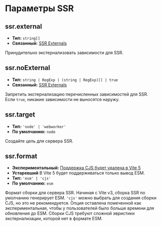 # Параметры SSR

## ssr.external

- **Тип:** `string[]`
- **Связанный:** [SSR Externals](/guide/ssr#ssr-externals)

Принудительно экстернализовать зависимости для SSR.

## ssr.noExternal

- **Тип:** `string | RegExp | (string | RegExp)[] | true`
- **Связанный:** [SSR Externals](/guide/ssr#ssr-externals)

Запретить экстернализацию перечисленных зависимостей для SSR. Если `true`, никакие зависимости не выносятся наружу.

## ssr.target

- **Тип:** `'node' | 'webworker'`
- **По умолчанию:** `node`

Создайте цель для сервера SSR.

## ssr.format

- **Экспериментальный:** [Поддержка CJS будет удалена в Vite 5](https://github.com/vitejs/vite/discussions/13816)
- **Устаревший** В Vite 5 будет поддерживаться только вывод ESM.
- **Тип:** `'esm' | 'cjs'`
- **По умолчанию:** `esm`

Формат сборки для сервера SSR. Начиная с Vite v3, сборка SSR по умолчанию генерирует ESM. `'cjs'` можно выбрать для создания сборки CJS, но это не рекомендуется. Опция оставлена помеченной как экспериментальная, чтобы у пользователей было больше времени для обновления до ESM. Сборки CJS требуют сложной эвристики экстернализации, которой нет в формате ESM.
